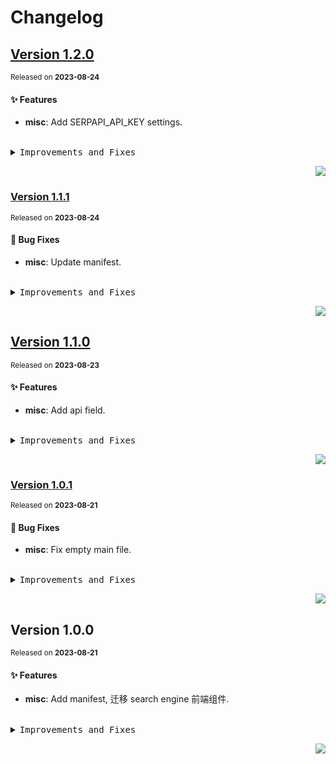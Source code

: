 <a name="readme-top"></a>

# Changelog

## [Version&nbsp;1.2.0](https://github.com/lobehub/chat-plugin-search-engine/compare/v1.1.1...v1.2.0)

<sup>Released on **2023-08-24**</sup>

#### ✨ Features

- **misc**: Add SERPAPI_API_KEY settings.

<br/>

<details>
<summary><kbd>Improvements and Fixes</kbd></summary>

#### What's improved

- **misc**: Add SERPAPI_API_KEY settings ([eade49c](https://github.com/lobehub/chat-plugin-search-engine/commit/eade49c))

</details>

<div align="right">

[![](https://img.shields.io/badge/-BACK_TO_TOP-151515?style=flat-square)](#readme-top)

</div>

### [Version&nbsp;1.1.1](https://github.com/lobehub/chat-plugin-search-engine/compare/v1.1.0...v1.1.1)

<sup>Released on **2023-08-24**</sup>

#### 🐛 Bug Fixes

- **misc**: Update manifest.

<br/>

<details>
<summary><kbd>Improvements and Fixes</kbd></summary>

#### What's fixed

- **misc**: Update manifest ([39a1fba](https://github.com/lobehub/chat-plugin-search-engine/commit/39a1fba))

</details>

<div align="right">

[![](https://img.shields.io/badge/-BACK_TO_TOP-151515?style=flat-square)](#readme-top)

</div>

## [Version&nbsp;1.1.0](https://github.com/lobehub/chat-plugin-search-engine/compare/v1.0.1...v1.1.0)

<sup>Released on **2023-08-23**</sup>

#### ✨ Features

- **misc**: Add api field.

<br/>

<details>
<summary><kbd>Improvements and Fixes</kbd></summary>

#### What's improved

- **misc**: Add api field ([06b5649](https://github.com/lobehub/chat-plugin-search-engine/commit/06b5649))

</details>

<div align="right">

[![](https://img.shields.io/badge/-BACK_TO_TOP-151515?style=flat-square)](#readme-top)

</div>

### [Version&nbsp;1.0.1](https://github.com/lobehub/chat-plugin-search-engine/compare/v1.0.0...v1.0.1)

<sup>Released on **2023-08-21**</sup>

#### 🐛 Bug Fixes

- **misc**: Fix empty main file.

<br/>

<details>
<summary><kbd>Improvements and Fixes</kbd></summary>

#### What's fixed

- **misc**: Fix empty main file ([dc4f5b8](https://github.com/lobehub/chat-plugin-search-engine/commit/dc4f5b8))

</details>

<div align="right">

[![](https://img.shields.io/badge/-BACK_TO_TOP-151515?style=flat-square)](#readme-top)

</div>

## Version&nbsp;1.0.0

<sup>Released on **2023-08-21**</sup>

#### ✨ Features

- **misc**: Add manifest, 迁移 search engine 前端组件.

<br/>

<details>
<summary><kbd>Improvements and Fixes</kbd></summary>

#### What's improved

- **misc**: Add manifest ([3d9ca74](https://github.com/lobehub/chat-plugin-search-engine/commit/3d9ca74))
- **misc**: 迁移 search engine 前端组件 ([1c3af0c](https://github.com/lobehub/chat-plugin-search-engine/commit/1c3af0c))

</details>

<div align="right">

[![](https://img.shields.io/badge/-BACK_TO_TOP-151515?style=flat-square)](#readme-top)

</div>
